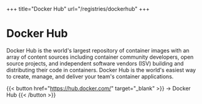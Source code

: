 +++
title="Docker Hub"
url="/registries/dockerhub"
+++

# Docker Hub

Docker Hub is the world's largest repository of container images with an array of content sources including container community developers, open source projects, and independent software vendors (ISV) building and distributing their code in containers. Docker Hub is the world's easiest way to create, manage, and deliver your team's container applications.

{{< button href="https://hub.docker.com/" target="_blank" >}}
-> Docker Hub
{{< /button >}}
